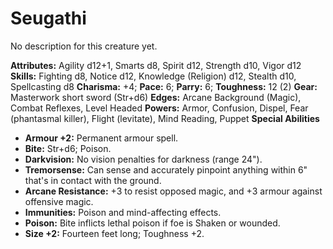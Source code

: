 # Seugathi

No description for this creature yet.

**Attributes:** Agility d12+1, Smarts d8, Spirit d12, Strength d10,
Vigor d12
**Skills:** Fighting d8, Notice d12, Knowledge (Religion) d12, Stealth
d10, Spellcasting d8
**Charisma:** +4; **Pace:** 6; **Parry:** 6; **Toughness:** 12 (2)
**Gear:** Masterwork short sword (Str+d6)
**Edges:** Arcane Background (Magic), Combat Reflexes, Level Headed
**Powers:** Armor, Confusion, Dispel, Fear (phantasmal killer), Flight
(levitate), Mind Reading, Puppet
**Special Abilities**

- **Armour +2:** Permanent armour spell.
- **Bite:** Str+d6; Poison.
- **Darkvision:** No vision penalties for darkness (range 24").
- **Tremorsense:** Can sense and accurately pinpoint anything within 6"
that's in contact with the ground.
- **Arcane Resistance:** +3 to resist opposed magic, and +3 armour
against offensive magic.
- **Immunities:** Poison and mind-affecting effects.
- **Poison:** Bite inflicts lethal poison if foe is Shaken or wounded.
- **Size +2:** Fourteen feet long; Toughness +2.
